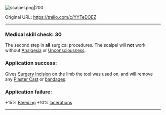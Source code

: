 ![scalpel.png\|200](/Items/Scalpel%20-%20Attachments/6718845db30472d958dd7b75.png)

Original URL: https://trello.com/c/YYTeDOEZ

---

### Medical skill check: 30

The second step in **all** surgical procedures. The scalpel will **not** work without [Analgesia](../Torso/Analgesia.md) or [Unconsciousness](../Head_Brain/Unconsciousness.md).

### Application success:

Gives [Surgery Incision](../Surgery/Surgery%20Incision.md) on the limb the tool was used on, and will remove any [Plaster Cast](../Extremities/Plaster%20Cast.md) or [bandages]([Bandaged](../Any%20bodypart/Bandaged.md) "‌").

### Application failure:

\+15% [Bleeding](../Any%20bodypart/Bleeding.md)
\+10% [lacerations]([Wounds](../Any%20bodypart/archived/Wounds.md) "‌")

---

